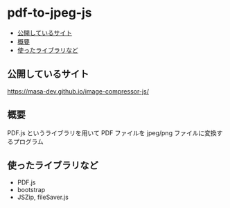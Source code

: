 # pdf-to-jpeg-js

- [公開しているサイト](#公開しているサイト)
- [概要](#概要)
- [使ったライブラリなど](#使ったライブラリなど)

## 公開しているサイト

https://masa-dev.github.io/image-compressor-js/


## 概要

PDF.js というライブラリを用いて PDF ファイルを jpeg/png ファイルに変換するプログラム


## 使ったライブラリなど

- PDF.js
- bootstrap
- JSZip, fileSaver.js